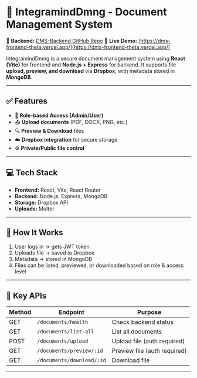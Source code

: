 # 📁 IntegramindDmng - Document Management System

🔗 **Backend:** [DMS-Backend GitHub Repo](https://github.com/RahulPathak17072005/DMS-Backend)
🔗 **Live Demo:** [https://dms-frontend-theta.vercel.app/](https://dms-frontend-theta.vercel.app/) 

IntegramindDmng is a secure document management system using **React (Vite)** for frontend and **Node.js + Express** for backend. It supports file **upload, preview, and download** via **Dropbox**, with metadata stored in **MongoDB**.

---
## ✅ Features

- 🔐 **Role-based Access (Admin/User)**
- 📤 **Upload documents** (PDF, DOCX, PNG, etc.)
- 🔍 **Preview & Download** files
- ☁️ **Dropbox integration** for secure storage
- ⚙️ **Private/Public file control**

---

## 💻 Tech Stack

- **Frontend:** React, Vite, React Router
- **Backend:** Node.js, Express, MongoDB
- **Storage:** Dropbox API
- **Uploads:** Multer

---
## 🚀 How It Works

1. User logs in → gets JWT token
2. Uploads file → saved to Dropbox
3. Metadata → stored in MongoDB
4. Files can be listed, previewed, or downloaded based on role & access level

---
## 🔁 Key APIs

| Method | Endpoint                 | Purpose                     |
|--------|--------------------------|-----------------------------|
| GET    | `/documents/health`      | Check backend status        |
| GET    | `/documents/list-all`    | List all documents          |
| POST   | `/documents/upload`      | Upload file (auth required) |
| GET    | `/documents/preview/:id` | Preview file (auth required)|
| GET    | `/documents/download/:id`| Download file               |

---